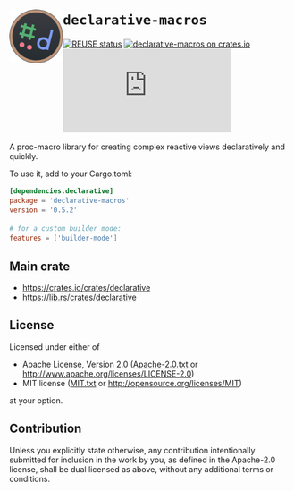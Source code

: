 <!--
	SPDX-FileCopyrightText: 2023 Eduardo Javier Alvarado Aarón <eduardo.javier.alvarado.aaron@gmail.com>
	
	SPDX-License-Identifier: CC-BY-SA-4.0
-->

# <img src="../logo.svg" width="96" align="left"/> `declarative-macros`

[![REUSE status](https://api.reuse.software/badge/github.com/ejaa3/declarative)](https://api.reuse.software/info/github.com/ejaa3/declarative)
[![declarative-macros on crates.io](https://img.shields.io/crates/v/declarative-macros.svg)](https://crates.io/crates/declarative-macros)
[![Matrix](https://img.shields.io/matrix/declarative-rs:matrix.org?color=6081D4&label=matrix)](https://matrix.to/#/#declarative-rs:matrix.org)

A proc-macro library for creating complex reactive views declaratively and quickly.

To use it, add to your Cargo.toml:

~~~ toml
[dependencies.declarative]
package = 'declarative-macros'
version = '0.5.2'

# for a custom builder mode:
features = ['builder-mode']
~~~

## Main crate

* https://crates.io/crates/declarative
* https://lib.rs/crates/declarative

## License

Licensed under either of

* Apache License, Version 2.0 ([Apache-2.0.txt](../LICENSES/Apache-2.0.txt) or http://www.apache.org/licenses/LICENSE-2.0)
* MIT license ([MIT.txt](../LICENSES/MIT.txt) or http://opensource.org/licenses/MIT)

at your option.

## Contribution

Unless you explicitly state otherwise, any contribution intentionally submitted
for inclusion in the work by you, as defined in the Apache-2.0 license, shall be
dual licensed as above, without any additional terms or conditions.
